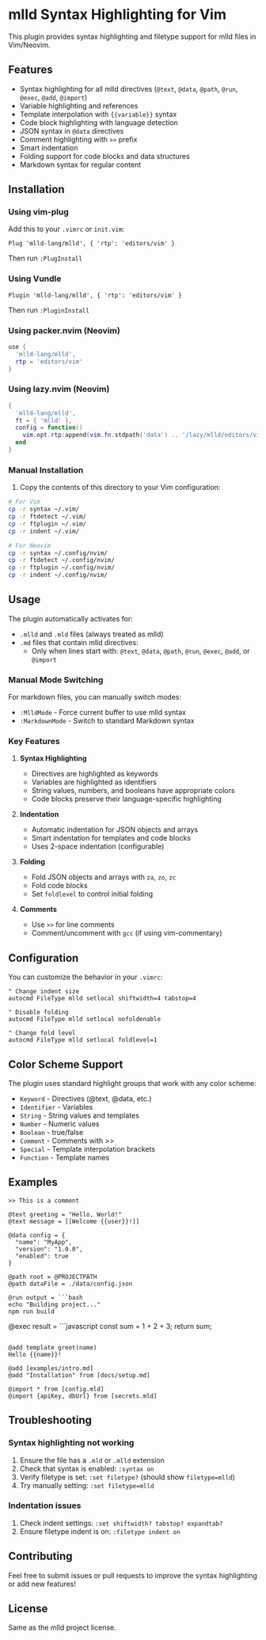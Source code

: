 # mlld Syntax Highlighting for Vim

This plugin provides syntax highlighting and filetype support for mlld files in Vim/Neovim.

## Features

- Syntax highlighting for all mlld directives (`@text`, `@data`, `@path`, `@run`, `@exec`, `@add`, `@import`)
- Variable highlighting and references
- Template interpolation with `{{variable}}` syntax
- Code block highlighting with language detection
- JSON syntax in `@data` directives
- Comment highlighting with `>>` prefix
- Smart indentation
- Folding support for code blocks and data structures
- Markdown syntax for regular content

## Installation

### Using vim-plug

Add this to your `.vimrc` or `init.vim`:

```vim
Plug 'mlld-lang/mlld', { 'rtp': 'editors/vim' }
```

Then run `:PlugInstall`

### Using Vundle

```vim
Plugin 'mlld-lang/mlld', { 'rtp': 'editors/vim' }
```

Then run `:PluginInstall`

### Using packer.nvim (Neovim)

```lua
use {
  'mlld-lang/mlld',
  rtp = 'editors/vim'
}
```

### Using lazy.nvim (Neovim)

```lua
{
  'mlld-lang/mlld',
  ft = { 'mlld' },
  config = function()
    vim.opt.rtp:append(vim.fn.stdpath('data') .. '/lazy/mlld/editors/vim')
  end
}
```

### Manual Installation

1. Copy the contents of this directory to your Vim configuration:

```bash
# For Vim
cp -r syntax ~/.vim/
cp -r ftdetect ~/.vim/
cp -r ftplugin ~/.vim/
cp -r indent ~/.vim/

# For Neovim
cp -r syntax ~/.config/nvim/
cp -r ftdetect ~/.config/nvim/
cp -r ftplugin ~/.config/nvim/
cp -r indent ~/.config/nvim/
```

## Usage

The plugin automatically activates for:
- `.mlld` and `.mld` files (always treated as mlld)
- `.md` files that contain mlld directives:
  - Only when lines start with: `@text`, `@data`, `@path`, `@run`, `@exec`, `@add`, or `@import`

### Manual Mode Switching

For markdown files, you can manually switch modes:
- `:MlldMode` - Force current buffer to use mlld syntax
- `:MarkdownMode` - Switch to standard Markdown syntax

### Key Features

1. **Syntax Highlighting**
   - Directives are highlighted as keywords
   - Variables are highlighted as identifiers
   - String values, numbers, and booleans have appropriate colors
   - Code blocks preserve their language-specific highlighting

2. **Indentation**
   - Automatic indentation for JSON objects and arrays
   - Smart indentation for templates and code blocks
   - Uses 2-space indentation (configurable)

3. **Folding**
   - Fold JSON objects and arrays with `za`, `zo`, `zc`
   - Fold code blocks
   - Set `foldlevel` to control initial folding

4. **Comments**
   - Use `>>` for line comments
   - Comment/uncomment with `gcc` (if using vim-commentary)

## Configuration

You can customize the behavior in your `.vimrc`:

```vim
" Change indent size
autocmd FileType mlld setlocal shiftwidth=4 tabstop=4

" Disable folding
autocmd FileType mlld setlocal nofoldenable

" Change fold level
autocmd FileType mlld setlocal foldlevel=1
```

## Color Scheme Support

The plugin uses standard highlight groups that work with any color scheme:
- `Keyword` - Directives (@text, @data, etc.)
- `Identifier` - Variables
- `String` - String values and templates
- `Number` - Numeric values
- `Boolean` - true/false
- `Comment` - Comments with >>
- `Special` - Template interpolation brackets
- `Function` - Template names

## Examples

```mlld
>> This is a comment

@text greeting = "Hello, World!"
@text message = [[Welcome {{user}}!]]

@data config = {
  "name": "MyApp",
  "version": "1.0.0",
  "enabled": true
}

@path root = @PROJECTPATH
@path dataFile = ./data/config.json

@run output = ```bash
echo "Building project..."
npm run build
```

@exec result = ```javascript
const sum = 1 + 2 + 3;
return sum;
```

@add template greet(name)
Hello {{name}}!

@add [examples/intro.md]
@add "Installation" from [docs/setup.md]

@import * from [config.mld]
@import {apiKey, dbUrl} from [secrets.mld]
```

## Troubleshooting

### Syntax highlighting not working

1. Ensure the file has a `.mld` or `.mlld` extension
2. Check that syntax is enabled: `:syntax on`
3. Verify filetype is set: `:set filetype?` (should show `filetype=mlld`)
4. Try manually setting: `:set filetype=mlld`

### Indentation issues

1. Check indent settings: `:set shiftwidth? tabstop? expandtab?`
2. Ensure filetype indent is on: `:filetype indent on`

## Contributing

Feel free to submit issues or pull requests to improve the syntax highlighting or add new features!

## License

Same as the mlld project license.